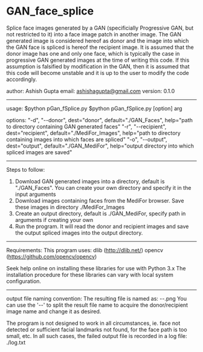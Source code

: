 # GAN_face_splice
Splice face images generated by a GAN (specificially Progressive GAN, but not restricted to it) into a face image patch in another image. The GAN generated image is considered hereof as donor and the image into which the GAN face is spliced is hereof the recipient image. It is assumed that the donor image has one and only one face, which is typically the case in progressive GAN generated images at the time of writing this code. If this assumption is falsified by modification in the GAN, then it is assumed that this code will become unstable and it is up to the user to modify the code accordingly.


author: Ashish Gupta
email: ashishagupta@gmail.com
version: 0.1.0

----------------------------------------------------------------------

usage: 	$python pGan_fSplice.py
		$python pGan_fSplice.py [option] arg
		
options:
"-d", "--donor", dest="donor", default="./GAN_Faces", help="path to directory containing GAN generated faces"
"-r", "--recipient", dest="recipient", default="./MediFor_Images", help="path to directory containing images into which faces are spliced"
"-o", "--output", dest="output", default="./GAN_MediFor", help="output directory into which spliced images are saved"

----------------------------------------------------------------------

Steps to follow:

1. Download GAN generated images into a directory, default is "./GAN_Faces". You can create your own directory and specify it in the input arguments
2. Download images containing faces from the MediFor browser. Save these images in directory ./MediFor_Images
3. Create an output directory, default is ./GAN_MediFor, specify path in arguments if creating your own
4. Run the program. It will read the donor and recipient images and save the output spliced images into the output directory.

----------------------------------------------------------------------

Requirements:
This program uses:
dlib (http://dlib.net/)
opencv (https://github.com/opencv/opencv)

Seek help online on installing these libraries for use with Python 3.x
The installation procedure for these libraries can vary with local system configuration.

----------------------------------------------------------------------

output file naming convention:
The resulting file is named as: <donor image name>--<recipient image name>.png
You can use the '--' to split the result file name to acquire the donor/recipient image name and change it as desired.

The program is not designed to work in all circumstances, ie. face not detected or sufficient facial landmarks not found,
for the face path is too small, etc. In all such cases, the failed output file is recorded in a log file: ./log.txt
